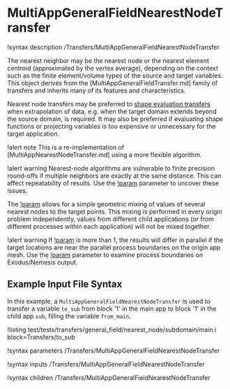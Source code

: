 # MultiAppGeneralFieldNearestNodeTransfer

!syntax description /Transfers/MultiAppGeneralFieldNearestNodeTransfer

The nearest neighbor may be the nearest node or the nearest element centroid
(approximated by the vertex average), depending on the context
such as the finite element/volume types of the source and target variables.
This object derives from the [MultiAppGeneralFieldTransfer.md] family of transfers and inherits
many of its features and characteristics.

Nearest node transfers may be preferred to [shape evaluation transfers](MultiAppGeneralFieldShapeEvaluationTransfer.md)
when extrapolation of data, e.g. when the target domain extends beyond the source domain, is required.
It may also be preferred if evaluating shape functions or projecting variables is too expensive or
unnecessary for the target application.

!alert note
This is a re-implementation of [MultiAppNearestNodeTransfer.md] using a more flexible algorithm.

!alert warning
Nearest-node algorithms are vulnerable to finite precision round-offs if multiple neighbors are exactly at the
same distance. This can affect repeatability of results. Use the [!param](/Transfers/MultiAppGeneralFieldNearestNodeTransfer/search_value_conflicts)
parameter to uncover these issues.

The [!param](/Transfers/MultiAppGeneralFieldNearestNodeTransfer/num_nearest_points) allows for a
simple geometric mixing of values of several nearest nodes to the target points. This mixing is performed
in every origin problem independently, values from different child applications
(or from different processes within each application) will not be mixed together.

!alert warning
If [!param](/Transfers/MultiAppGeneralFieldNearestNodeTransfer/num_nearest_points) is more than 1, the results
will differ in parallel if the target locations are near the parallel process boundaries
on the origin app mesh. Use the [!param](/Debug/SetupDebugAction/output_process_domains) parameter to examine
process boundaries on Exodus/Nemesis output.

## Example Input File Syntax

In this example, a `MultiAppGeneralFieldNearestNodeTransfer` is used to transfer a variable `to_sub` from
block '1' in the main app to block '1' in the child app `sub`, filling the variable `from_main`.

!listing test/tests/transfers/general_field/nearest_node/subdomain/main.i block=Transfers/to_sub

!syntax parameters /Transfers/MultiAppGeneralFieldNearestNodeTransfer

!syntax inputs /Transfers/MultiAppGeneralFieldNearestNodeTransfer

!syntax children /Transfers/MultiAppGeneralFieldNearestNodeTransfer
